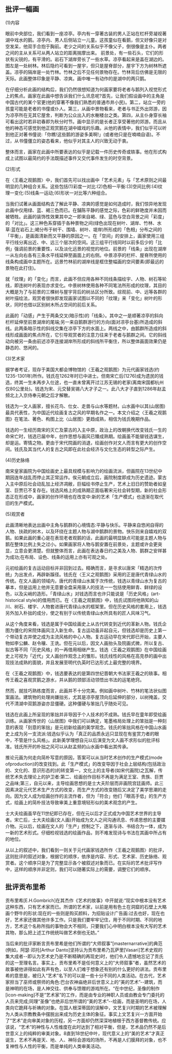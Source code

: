 ## 批评一幅画
(1)内容

眼前中央部位，我们看到一座凉亭。亭内有一穿著古装的男人正站在栏杆旁凝视著湖中戏水的鹅。凉亭内、男人后侧站立一儿童。这孩童似在看鹅，但又好像只是对空发呆，他双手合抱于胸前。老少之间的关系似乎不像父子，倒很像是主仆。两者之间的主从关系可从两人站立的距离揣摩出来。
前景处，有一些石头，它们的形状有尖锐的，有平滑的。岩石下湖岸旁长了一些水草。凉亭看起来是盖在湖边的。图左是一处树林。林后隐约可看到一屋宇，但只是屋脊部分，屋宇下方为树林所遮盖。凉亭的隔岸是一处竹林。竹林之后不见任何景物存在。竹林背后仿佛是无限的天际。此画整体印象是平静、凉爽。画中唯一有动作的是湖中的两只鹅。

在仔细分析此画的结构后，我们仍然很想知道为何画家要将老者与鹅列入视觉形式上的焦点。画家在此画中想告诉我们什么讯息呢?首先，让我们假设画中的主角是中国古代的某个官更(他的穿著不像我们熟悉的普通市井小民)。第二，站立一旁的孩童可能是老者的书僮或仆人。第三，从画中景物看来，老者与书正外出郊游，因为凉亭所在无其它屋舍，判断为公众出入的水榭楼台之类。第四，从主仆身穿长袖可看出这时若非初春即为秋分时节。画中显示的是长者正享受著他的郊游。而且从他的神态可感觉到他正观赏鹅在湖中嬉戏的乐趣。从他的表情中，我们似乎可以听到他正对著书僮说:「你瞧!这些鹅的游姿多美啊!」(或者他只是在喃喃自语)。不过，从书僮僵立的姿态看来，他似乎对其主人的兴致无动于衷。

整体而言，画家在此画中所要表达的似乎是记载一件历史传奇或轶事。他在形式构成上试图以最简约的手法既描述事件又交代事件发生的时空背景。

(2)形式

在〈王羲之观鹅图〉中，我们首先可以找出画中「艺术元素」与「艺术原则之间最明显的几种组合关系。这些包括(1)彩度一对比:(2)色相一平衡:(3)空间比例:(4)纹理一变化:(5)线条一运动;(6)形状一对比等六种组合。

当我们试著从画面结构去了解此平静、凉爽的感觉是如何造成时，我们惊异地发现此画中仅用绿、蓝、褐三色而已。在舗陈平静的感觉之际，色彩的鲜艳度并未因而被牺牲。此画的装饰性效果其中之一即来自褐、绿、蓝色与空白背景之间「彩度」的「对比」。这三种色系穿插于各种景物之间(绿色出现在树叶、湖岸、竹林、水草:蓝在岩石上;褐分布于树干、围墙、树叶、堤岸)所形成的「色相」分布之间的「平衡」，是画面清新而又平静的原因之一。在「空间」的安排上，画家使用三组平行线分离出近、中、远三个层次的空间。这三组平行线同时以前多后少的「比例」强调前景的重要性，以及淡化远景的视觉的地位。前景的「线条」出现在湖岸一从左向右各有三条水平线延伸至画面上的右侧。中景凉亭的栏杆、屋脊所使用的线条构成画中主题所在。远景竹林前的湖岸线是框住整幅画的空间要素(即最远的景物在此打住)。

就「纹理」的「变化」而言，此画不但应用各种不同线条描绘宇、人物、树石等轮线，即连树叶的表现亦求变化。中景树林使用各种不同笔法所形成的纹理，其目的大概是为了与前景的三棵树与屋宇背后的树丛区分所致。综观前、中、远等各群的树叶描绘法，观赏者很快即发现画家试图以不同的「纹理」来「变化」树叶的形状，同时也借以区别树木所占空间的前后关系。

此画的「动感」产生于两条交叉(暗示性)的「线条〉。其中之一是顺著凉亭的斜向栏杆延伸至前景湖岸的尾端;另一来自鹅群游行的方向(面对凉亭台基)所造成的斜线。此两条暗示性的斜线交集在凉亭下方的水面上。两线之中，由鹅群所造成的斜线形成画面的焦点所在，它引导观赏者的注意力往来于老者与鹅群之间。它的斜线动向被另一条由前述凉亭连接湖岸所形成的斜线所平衡住，所以整体画面效果仍是静态的、悠闲的。

(3)艺术家

据学者考证，现存于美国大都会博物馆的〈王羲之观鹅图〉为元代画家钱选(约1235-1301年)所作。钱氏在1262年时已中进士。但南宋亡后(1276)成为遗民的钱选，终其一生未再步入仕途，也一直未曾离开过江苏无锡的老家(离南宋国都杭州仅80公里处)。钱选为宋、元交替吴锡八大才子之一。此八大才子直到1286年赵孟频北上入京侍奉元朝之后才解散。

钱选为一文人画家，擅长花鸟、仕女、走兽与山水等题材。山水画中以其(山居图)最具代表性，为中国近代绘画复古之风的早期名作之一。本文介绍之〈王羲之观鹅图》在笔法、著色、构图上比〈山居图〉更趋成熟，相信为钱氏晚期作品。

钱选的一生经历南宋的灭亡及蒙古的入主中原，政治上的改朝换代改变钱氏一生的命宋亡时，钱选已届中年，创作思想与画风已臻成熟期。绘画虽不能替钱选谋生，却是运。寄情之物。更由于宋代院画的消退，绘画创作对文人而言有更大的创作空间。钱氏及其当代人的复古之风即在此社会经济与文化生态的转型之际产生。

(4)历史脉络

南宋皇家画院为中国绘画史上最具规模与影响力的绘画流派，但画院在13世纪中期因连年战乱而停止其正常运作。俟元朝成立后，画院制度即成为历史遗迹。蒙古入主中原后社会动乱加上经济凋敝，巨幅绘书停止生产，艺术上旧日的赞助者如皇室、巨贾已不复存在。钱选风格上的成熟期正面临著宋元社会转型期，新的社会形态正在形成中，画家的创作环境也在改变中:新的艺术「生产模式」也逐渐在取代旧的生产模式。

(5)观赏者

此画清晰地表达出画中主角与鹅群的心境情态:平静与快乐。平静来自悠闲自得的人物、扶疏的树木，以及环绕在主题人物与湖中鹅群的景物。快乐则来自嬉戏的双鹅。如果此画的重心是在表现老者观鹅的话，此画的最明显缺点可能是主题人物与鹅在整体比例上失之过小。如果画家将人物与鹅安置在前景处，主题或许会更突显，立意会更清楚。但就整体而言，此画在表达春日约之美及人物、鹅群之安祥甚为成功;在布局、设色、线条的运用上亦有可观之处。

元初绘画的复古运动目标并非回到过去。精确而言，是寻求以唐宋「精选的次传统」为出发点，再辟新蹊径。钱氏在〈王义之观鹅图》采用的正是唐代青绿山水的传统。在文人画的领域内，唐代的青绿山水属于次传统，钱选以青绿山水为复古的摹本，但是运用上他并无意要全盘采用唐人的技法一一包括使用鲜青、鲜绿的设色，以及尖峭的造形。「青绿山水」对钱选而言也许只能说是「历史风格」(art-historical style)的借用而已。在〈王羲之观鹅图》中，钱氏试图将他熟知的山川、树石、楼宇、人物套进唐代青绿山水的框架里。但在历史风格的套用上，钱选另外加入朴拙的成分，使之有别于以传统青绿山水所具有的匠人风味习气。

从这个角度来看，钱选是属于中国绘画史上从古代转变到近代的革新人物。钱氏企图为僵化的宋院体画风注入新生命。复古运动虽非起自元，但钱选却是历史上第一个带动复古并使之成为主流风格的中心人物。复古运动早在宋代即已开始，主要人物如李公麟、赵令穰、王诜。但在元以后，因文人画抬头及院画式微，所以复古、拟古等不同「历史风格」的一再借用相继产生。钱选〈王羲之观鹅图》在中国绘画史上可视为「近代」文人画创作观念上的雏形。钱氏线性的风格在高克恭的画中出现技法成熟的面貌，并且发展至明代仇英时已达形式上最完整的境界。

在〈王羲之观鹅图〉中，钱选要表达的是第四世纪晋朝大书法家王羲之的轶事。相传王羲之喜观赏鹅之游水，并从鹅的颈部活动领悟出书法的运笔绝窍。

然而，就技巧熟练度而言，此画并不十分完美。例如画中树叶、竹林的笔法状似图案画法。建筑物的处理尚嫌拙劣，尤其是凉亭屋顶向后延伸的部分，以树掩盖，交代不清湖中双鹅游姿亦显僵硬。这种僵硬与笨拙几乎随处可见。

钱选在此画上所呈现的笨拙并非导因于个人技术的不成熟。钱氏早在童年即受绘画训练。从画家传世的〈山居图》中我们可以确定，笔墨格局处理上的笨拙是一种刻意的表现「刻意的笨拙」是元初新绘画的美学观念。钱氏的笨拙风格在中国山水画史上成为另一支流派:钱选似乎认为「真正的品质永远只显现在有鉴赏力者的眼中，不管是什么风格」。此新美学理想自元以后演变为文人画不求形似的批评标准。钱氏所开的朴拙之风可以从赵孟频的山水画中看出其传承。

推论元画为何走向简朴写意的原因，答案可以从当时艺术创作的生产模式(mode ofproduction)的改变找到。此「生产模式」的改变导因于社会上层结构(包括政治的、文化的、意识形态的)的转变第一，文化上的主导者(如宋代画院)之瓦解，传统艺术失去理论上的护卫者:第二、绘画创作目标不再是为满足王室、贵族、巨贾之品味;第三，自元以来，主导绘画思想的是士大夫阶层而非画院宫廷画师。此三因素决定元代艺术生产方式的改变，而生产方式的改变随后又决定了美学思潮的走向。因为文人成为绘画创作的主流作者，但为「符合」他们「眼高手低」的生产方式，绘画上的简朴技法导致审美上重意境轻形似的美术观念的产生。

士大夫绘画虽早在11世纪即已存在，但在元以后才正式成为中国艺术世界的主导者。宋亡后，士大夫绘画(文人画)开始成为文人之间沟通讯息、传递思想的主要媒介物。元以后，绘画在文人的「生产」控制之下，逐渐与诗、书结合为一体，成为一新的艺术形式。仔细检视钱选的绘画作品，则不难发现诗与书法在其画中所占有的地位。

从以上的叙述中，我们看到一则关于元代画家钱选所作〈王羲之观鹅图〉的批评，这则批评的叙述对象，根据它的顺序，依序是内容、形式、艺术家、历史脉络、观赏者。这个顺序只是为了完整显示各个被叙述对象而已。在实际的艺术批评写作中，这样的顺序并非定则，我们可以随著实际上的需要，调整它们的顺序。

## 批评贡布里希
贡布里希[E.H.Gombrich]在其杰作《艺术的故事》中开就说:“现实中根本没有艺术这种东西，只有艺术家而已。所谓的艺术家，以前是用有色土在洞窟的石壁上大略画个野牛的形状:现在的一些则是购买颜料，为招贴设计广告画:过去也好，现在也好，艺术家还做其他许多工作。只是我们要牢牢记住，用于不同时期、不同的地方，艺术这个名称所指的事物会大不相同，只要我们心中明白根本没有大写的艺术其物，那么把上述工作统统叫做艺术倒也无妨。”

当后来的批评家断言贡布里希是他们所谓的“大师叙事”[masternarrative]的典范(例如，阿瑟·邓托[Arthur Danto]坚持认为贡布里希乃瓦萨里[Vasari]艺术史观的集大成者--即认为艺术史乃是不断精确的再现史)时，他们令人遗憾地忘记了贡氏的这一至理名言。事实上，贡布里希不是任何意义上的“大师叙事”者，虽然艺术的故事被他讲得如此有声有色，以至人们难于想象还有别的什么更好的讲法。贡布里希的意思是，被归入“艺术”名下的可以是一些十分不同的人类活动。在古代，艺术家担当了巫师或祭师的角色:巴台农神庙绝非后世意义上的“美的艺术”--建筑，而是神明的在场，是人神交往、供奉与馈赠的游戏所在。“在中世纪，圣像的制作[icon-making]不是“艺术家”的工作，而是由专业的神职人员或由教会专门委托的人员来完成;同理“圣像”也绝非后世所谓的“美的艺术”--绘画，而是圣明的在场，人类向它跪拜与祈祷的对象。在国人根深蒂固的误解中，文艺复兴时期的艺术被理解为人类从宗教教条中摆脱出来成为历史主体的象征。事实上文艺复兴一方面开始了“艺术”走向审美对象的历程，另一方面却仍然深深地植根于西方基督教传统。应该说，“艺术”的神性与人性维度在此时达到了相对平衡，但是，艺术品仍然不是后世意义上的纯粹的审美对象。8直到18世纪中叶，现代意义上的“美的艺术”才真正诞生，艺术不再是天、地、人、神际会游戏的场所，不再是人们膜拜的对象，也不复神性与人性的平衡，而是单纯的人类审美活动。
